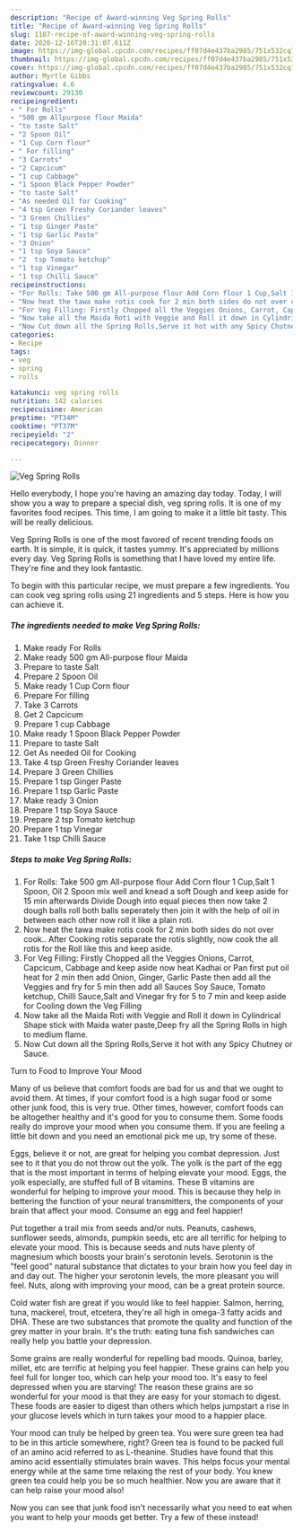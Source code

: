 ```yaml
---
description: "Recipe of Award-winning Veg Spring Rolls"
title: "Recipe of Award-winning Veg Spring Rolls"
slug: 1187-recipe-of-award-winning-veg-spring-rolls
date: 2020-12-16T20:31:07.611Z
image: https://img-global.cpcdn.com/recipes/ff07d4e437ba2985/751x532cq70/veg-spring-rolls-recipe-main-photo.jpg
thumbnail: https://img-global.cpcdn.com/recipes/ff07d4e437ba2985/751x532cq70/veg-spring-rolls-recipe-main-photo.jpg
cover: https://img-global.cpcdn.com/recipes/ff07d4e437ba2985/751x532cq70/veg-spring-rolls-recipe-main-photo.jpg
author: Myrtle Gibbs
ratingvalue: 4.6
reviewcount: 29130
recipeingredient:
- " For Rolls"
- "500 gm Allpurpose flour Maida"
- "to taste Salt"
- "2 Spoon Oil"
- "1 Cup Corn flour"
- " For filling"
- "3 Carrots"
- "2 Capcicum"
- "1 cup Cabbage"
- "1 Spoon Black Pepper Powder"
- "to taste Salt"
- "As needed Oil for Cooking"
- "4 tsp Green Freshy Coriander leaves"
- "3 Green Chillies"
- "1 tsp Ginger Paste"
- "1 tsp Garlic Paste"
- "3 Onion"
- "1 tsp Soya Sauce"
- "2  tsp Tomato ketchup"
- "1 tsp Vinegar"
- "1 tsp Chilli Sauce"
recipeinstructions:
- "For Rolls: Take 500 gm All-purpose flour Add Corn flour 1 Cup,Salt 1 Spoon, Oil 2 Spoon mix well and knead a soft Dough and keep aside for 15 min afterwards Divide Dough into equal pieces then now take 2 dough balls roll both balls seperately then join it with the help of oil in between each other now roll it like a plain roti."
- "Now heat the tawa make rotis cook for 2 min both sides do not over cook.. After Cooking rotis separate the rotis slightly, now cook the all rotis for the Roll like this and keep aside."
- "For Veg Filling: Firstly Chopped all the Veggies Onions, Carrot, Capcicum, Cabbage and keep aside now heat Kadhai or Pan first put oil heat for 2 min then add Onion, Ginger, Garlic Paste then add all the Veggies and fry for 5 min then add all Sauces Soy Sauce, Tomato ketchup, Chilli Sauce,Salt and Vinegar fry for 5 to 7 min and keep aside for Cooling down the Veg Filling"
- "Now take all the Maida Roti with Veggie and Roll it down in Cylindrical Shape stick with Maida water paste,Deep fry all the Spring Rolls in high to medium flame."
- "Now Cut down all the Spring Rolls,Serve it hot with any Spicy Chutney or Sauce."
categories:
- Recipe
tags:
- veg
- spring
- rolls

katakunci: veg spring rolls 
nutrition: 142 calories
recipecuisine: American
preptime: "PT34M"
cooktime: "PT37M"
recipeyield: "2"
recipecategory: Dinner

---
```



![Veg Spring Rolls](https://img-global.cpcdn.com/recipes/ff07d4e437ba2985/751x532cq70/veg-spring-rolls-recipe-main-photo.jpg)

Hello everybody, I hope you're having an amazing day today. Today, I will show you a way to prepare a special dish, veg spring rolls. It is one of my favorites food recipes. This time, I am going to make it a little bit tasty. This will be really delicious.

Veg Spring Rolls is one of the most favored of recent trending foods on earth. It is simple, it is quick, it tastes yummy. It's appreciated by millions every day. Veg Spring Rolls is something that I have loved my entire life. They're fine and they look fantastic.




To begin with this particular recipe, we must prepare a few ingredients. You can cook veg spring rolls using 21 ingredients and 5 steps. Here is how you can achieve it.

<!--inarticleads1-->

##### The ingredients needed to make Veg Spring Rolls:

1. Make ready  For Rolls
1. Make ready 500 gm All-purpose flour Maida
1. Prepare to taste Salt
1. Prepare 2 Spoon Oil
1. Make ready 1 Cup Corn flour
1. Prepare  For filling
1. Take 3 Carrots
1. Get 2 Capcicum
1. Prepare 1 cup Cabbage
1. Make ready 1 Spoon Black Pepper Powder
1. Prepare to taste Salt
1. Get As needed Oil for Cooking
1. Take 4 tsp Green Freshy Coriander leaves
1. Prepare 3 Green Chillies
1. Prepare 1 tsp Ginger Paste
1. Prepare 1 tsp Garlic Paste
1. Make ready 3 Onion
1. Prepare 1 tsp Soya Sauce
1. Prepare 2  tsp Tomato ketchup
1. Prepare 1 tsp Vinegar
1. Take 1 tsp Chilli Sauce




<!--inarticleads2-->

##### Steps to make Veg Spring Rolls:

1. For Rolls: Take 500 gm All-purpose flour Add Corn flour 1 Cup,Salt 1 Spoon, Oil 2 Spoon mix well and knead a soft Dough and keep aside for 15 min afterwards Divide Dough into equal pieces then now take 2 dough balls roll both balls seperately then join it with the help of oil in between each other now roll it like a plain roti.
1. Now heat the tawa make rotis cook for 2 min both sides do not over cook.. After Cooking rotis separate the rotis slightly, now cook the all rotis for the Roll like this and keep aside.
1. For Veg Filling: Firstly Chopped all the Veggies Onions, Carrot, Capcicum, Cabbage and keep aside now heat Kadhai or Pan first put oil heat for 2 min then add Onion, Ginger, Garlic Paste then add all the Veggies and fry for 5 min then add all Sauces Soy Sauce, Tomato ketchup, Chilli Sauce,Salt and Vinegar fry for 5 to 7 min and keep aside for Cooling down the Veg Filling
1. Now take all the Maida Roti with Veggie and Roll it down in Cylindrical Shape stick with Maida water paste,Deep fry all the Spring Rolls in high to medium flame.
1. Now Cut down all the Spring Rolls,Serve it hot with any Spicy Chutney or Sauce.




Turn to Food to Improve Your Mood


Many of us believe that comfort foods are bad for us and that we ought to avoid them. At times, if your comfort food is a high sugar food or some other junk food, this is very true. Other times, however, comfort foods can be altogether healthy and it's good for you to consume them. Some foods really do improve your mood when you consume them. If you are feeling a little bit down and you need an emotional pick me up, try some of these.

Eggs, believe it or not, are great for helping you combat depression. Just see to it that you do not throw out the yolk. The yolk is the part of the egg that is the most important in terms of helping elevate your mood. Eggs, the yolk especially, are stuffed full of B vitamins. These B vitamins are wonderful for helping to improve your mood. This is because they help in bettering the function of your neural transmitters, the components of your brain that affect your mood. Consume an egg and feel happier!

Put together a trail mix from seeds and/or nuts. Peanuts, cashews, sunflower seeds, almonds, pumpkin seeds, etc are all terrific for helping to elevate your mood. This is because seeds and nuts have plenty of magnesium which boosts your brain's serotonin levels. Serotonin is the "feel good" natural substance that dictates to your brain how you feel day in and day out. The higher your serotonin levels, the more pleasant you will feel. Nuts, along with improving your mood, can be a great protein source.

Cold water fish are great if you would like to feel happier. Salmon, herring, tuna, mackerel, trout, etcetera, they're all high in omega-3 fatty acids and DHA. These are two substances that promote the quality and function of the grey matter in your brain. It's the truth: eating tuna fish sandwiches can really help you battle your depression. 

Some grains are really wonderful for repelling bad moods. Quinoa, barley, millet, etc are terrific at helping you feel happier. These grains can help you feel full for longer too, which can help your mood too. It's easy to feel depressed when you are starving! The reason these grains are so wonderful for your mood is that they are easy for your stomach to digest. These foods are easier to digest than others which helps jumpstart a rise in your glucose levels which in turn takes your mood to a happier place.

Your mood can truly be helped by green tea. You were sure green tea had to be in this article somewhere, right? Green tea is found to be packed full of an amino acid referred to as L-theanine. Studies have found that this amino acid essentially stimulates brain waves. This helps focus your mental energy while at the same time relaxing the rest of your body. You knew green tea could help you be so much healthier. Now you are aware that it can help raise your mood also!

Now you can see that junk food isn't necessarily what you need to eat when you want to help your moods get better. Try a few of these instead!

